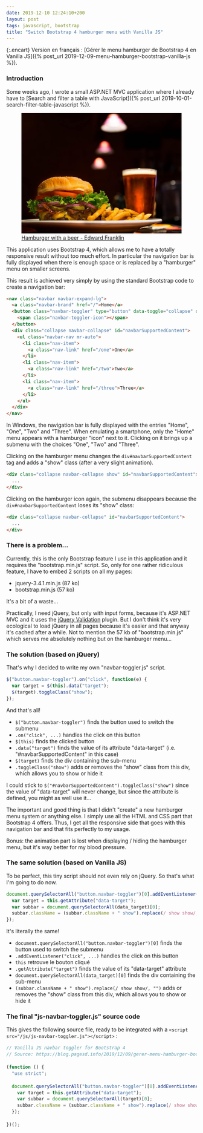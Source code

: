 ```yaml
---
date: 2019-12-10 12:24:10+200
layout: post
tags: javascript, bootstrap
title: "Switch Bootstrap 4 hamburger menu with Vanilla JS"
---
```


{:.encart}
Version en français : [Gérer le menu hamburger de Bootstrap 4 en Vanilla JS]({% post_url 2019-12-09-menu-hamburger-bootstrap-vanilla-js %}).

### Introduction

Some weeks ago, I wrote a small ASP.NET MVC application where I already have to [Search and filter a table with JavaScript]({% post_url 2019-10-01-search-filter-table-javascript %}).

<figure>
  <img src="/public/2019/hamburger-menu.jpg" alt="hamburger-menu" />
  <figcaption>
    <a href="https://unsplash.com/photos/Nb_Q-M3Cdzg">Hamburger with a beer - Edward Franklin</a>
  </figcaption>
</figure>

This application uses Bootstrap 4, which allows me to have a totally responsive result without too much effort. In particular the navigation bar is fully displayed when there is enough space or is replaced by a "hamburger" menu on smaller screens.

This result is achieved very simply by using the standard Bootstrap code to create a navigation bar:

```html
<nav class="navbar navbar-expand-lg">
  <a class="navbar-brand" href="/">Home</a>
  <button class="navbar-toggler" type="button" data-toggle="collapse" data-target="#navbarSupportedContent" aria-controls="navbarSupportedContent" aria-expanded="false" aria-label="Toggle navigation">
    <span class="navbar-toggler-icon"></span>
  </button>
  <div class="collapse navbar-collapse" id="navbarSupportedContent">
    <ul class="navbar-nav mr-auto">
      <li class="nav-item">
        <a class="nav-link" href="/one">One</a>
      </li>
      <li class="nav-item">
        <a class="nav-link" href="/two">Two</a>
      </li>
      <li class="nav-item">
        <a class="nav-link" href="/three">Three</a>
      </li>
    </ul>
  </div>
</nav>
```

In Windows, the navigation bar is fully displayed with the entries "Home", "One", "Two" and "Three". When emulating a smartphone, only the "Home" menu appears with a hamburger "icon" next to it. Clicking on it brings up a submenu with the choices "One", "Two" and "Three".

Clicking on the hamburger menu changes the `div#navbarSupportedContent` tag and adds a "show" class (after a very slight animation).

```html
<div class="collapse navbar-collapse show" id="navbarSupportedContent">
  ...
</div>
```

Clicking on the hamburger icon again, the submenu disappears because the `div#navbarSupportedContent` loses its "show" class:

```html
<div class="collapse navbar-collapse" id="navbarSupportedContent">
  ...
</div>
```


### There is a problem...

Currently, this is the only Bootstrap feature I use in this application and it requires the "bootstrap.min.js" script. So, only for one rather ridiculous feature, I have to embed 2 scripts on all my pages:

* jquery-3.4.1.min.js (87 ko)
* bootstrap.min.js (57 ko)

It's a bit of a waste...

Practically, I need jQuery, but only with input forms, because it's ASP.NET MVC and it uses the [jQuery Validation](https://jqueryvalidation.org/) plugin. But I don't think it's very ecological to load jQuery in all pages because it's easier and that anyway it's cached after a while. Not to mention the 57 kb of "bootstrap.min.js" which serves me absolutely nothing but on the hamburger menu...

### The solution (based on jQuery)

That's why I decided to write my own "navbar-toggler.js" script.

```javascript
$("button.navbar-toggler").on("click", function(e) {
  var target = $(this).data("target");
  $(target).toggleClass("show");
});
```

And that's all!

* `$("button.navbar-toggler")` finds the button used to switch the submenu
* `.on("click", ...)` handles the click on this button
* `$(this)` finds the clicked button
* `.data("target")` finds the value of its attribute "data-target" (i.e. "#navbarSupportedContent" in this case)
* `$(target)` finds the div containing the sub-menu
* `.toggleClass("show")` adds or removes the "show" class from this div, which allows you to show or hide it

I could stick to `$("#navbarSupportedContent").toggleClass("show")` since the value of "data-target" will never change, but since the attribute is defined, you might as well use it...

The important and good thing is that I didn't "create" a new hamburger menu system or anything else. I simply use all the HTML and CSS part that Bootstrap 4 offers. Thus, I get all the responsive side that goes with this navigation bar and that fits perfectly to my usage.

Bonus: the animation part is lost when displaying / hiding the hamburger menu, but it's way better for my blood pressure.

### The same solution (based on Vanilla JS)

To be perfect, this tiny script should not even rely on jQuery. So that's what I'm going to do now.

```javascript
document.querySelectorAll("button.navbar-toggler")[0].addEventListener("click", function (event) {
  var target = this.getAttribute("data-target");
  var subbar = document.querySelectorAll(data_target)[0];
  subbar.className = (subbar.className + " show").replace(/ show show/, "");
});
```

It's literally the same!

* `document.querySelectorAll("button.navbar-toggler")[0]` finds the button used to switch the submenu
* `.addEventListener("click", ...)` handles the click on this button
* `this` retrouve le bouton cliqué
* `.getAttribute("target")` finds the value of its "data-target" attribute
* `document.querySelectorAll(data_target)[0]` finds the div containing the sub-menu
* `(subbar.className + " show").replace(/ show show/, "")` adds or removes the "show" class from this div, which allows you to show or hide it


### The final "js-navbar-toggler.js" source code

This gives the following source file, ready to be integrated with a `<script src="/js/js-navbar-toggler.js"></script>` :

```javascript
// Vanilla JS navbar toggler for Bootstrap 4
// Source: https://blog.pagesd.info/2019/12/09/gerer-menu-hamburger-bootstrap-vanilla-js

(function () {
  "use strict";

  document.querySelectorAll("button.navbar-toggler")[0].addEventListener("click", function (event) {
    var target = this.getAttribute("data-target");
    var subbar = document.querySelectorAll(target)[0];
    subbar.className = (subbar.className + " show").replace(/ show show/, "");
  });

})();
```
